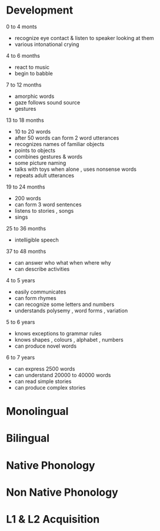 # Development

0 to 4 monts
- recognize eye contact & listen to speaker looking at them
- various intonational crying

4 to 6 months
- react to music
- begin to babble

7 to 12 months
- amorphic words
- gaze follows sound source
- gestures

13 to 18 months
- 10 to 20 words
- after 50 words can form 2 word utterances
- recognizes names of familiar objects
- points to objects
- combines gestures & words
- some picture naming
- talks with toys when alone , uses nonsense words
- repeats adult utterances

19 to 24 months
- 200 words
- can form 3 word sentences
- listens to stories , songs
- sings

25 to 36 months
- intelligible speech

37 to 48 months
- can answer who what when where why
- can describe activities

4 to 5 years
- easily communicates
- can form rhymes
- can recognize some letters and numbers
- understands polysemy , word forms , variation

5 to 6 years
- knows exceptions to grammar rules
- knows shapes , colours , alphabet , numbers
- can produce novel words

6 to 7 years
- can express 2500 words
- can understand 20000 to 40000 words
- can read simple stories
- can produce complex stories

# Monolingual



# Bilingual



# Native Phonology



# Non Native Phonology



# L1 & L2 Acquisition

